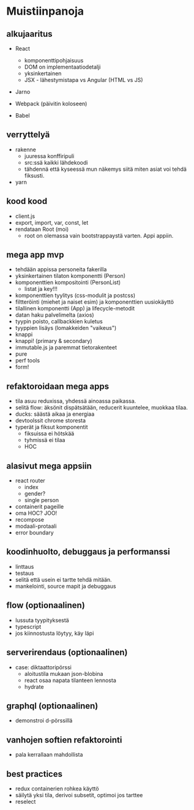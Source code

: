 # Muistiinpanoja

## alkujaaritus

* React
  * komponenttipohjaisuus
  * DOM on implementaatiodetalji
  * yksinkertainen
  * JSX - lähestymistapa vs Angular (HTML vs JS)

* Jarno
* Webpack (päivitin koloseen)
* Babel

## verryttelyä

* rakenne
  * juuressa konffiripuli
  * src:ssä kaikki lähdekoodi
  * tähdennä että kyseessä mun näkemys siitä miten asiat voi tehdä fiksusti.
* yarn

## kood kood

* client.js
* export, import, var, const, let
* rendataan Root (moi)
  * root on olemassa vain bootstrappaystä varten. Appi appiin.

## mega app mvp

* tehdään appissa personeita fakerilla
* yksinkertainen tilaton komponentti (Person)
* komponenttien kompositointi (PersonList)
  * listat ja key!!!
* komponenttien tyylitys (css-modulit ja postcss)
* filtteröinti (miehet ja naiset esim) ja komponenttien uusiokäyttö
* tilallinen komponentti (App) ja lifecycle-metodit
* datan haku palvelimelta (axios)
* tyypin poisto, callbackkien kuletus
* tyyppien lisäys (lomakkeiden "vaikeus")
* knappi
* knappi! (primary & secondary)
* immutable.js ja paremmat tietorakenteet
* pure
* perf tools
* form!

## refaktoroidaan mega apps

* tila asuu reduxissa, yhdessä ainoassa paikassa.
* selitä flow: äksönit dispätsätään, reducerit kuuntelee, muokkaa tilaa.
* ducks: säästä aikaa ja energiaa
* devtoolssit chrome storesta
* typerät ja fiksut komponentit
  * fiksuissa ei hötskää
  * tyhmissä ei tilaa
  * HOC

## alasivut mega appsiin

* react router
  * index
  * gender?
  * single person
* containerit pageille
* oma HOC? JOO!
* recompose
* modaali-protaali
* error boundary

## koodinhuolto, debuggaus ja performanssi

* linttaus
* testaus
* selitä että usein ei tartte tehdä mitään.
* mankelointi, source mapit ja debuggaus

## flow (optionaalinen)

* lussuta tyypityksestä
* typescript
* jos kiinnostusta löytyy, käy läpi

## serverirendaus (optionaalinen)

* case: diktaattoripörssi
  * aloitustila mukaan json-blobina
  * react osaa napata tilanteen lennosta
  * hydrate

## graphql (optionaalinen)

* demonstroi d-pörssillä

## vanhojen softien refaktorointi

* pala kerrallaan mahdollista

## best practices

* redux containerien rohkea käyttö
* säilytä yksi tila, derivoi subsetit, optimoi jos tarttee
* reselect

